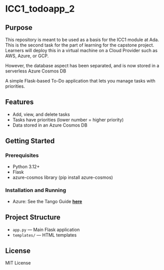 # ICC1_todoapp_2

## Purpose

This repository is meant to be used as a basis for the ICC1 module at Ada.
This is the second task for the part of learning for the capstone project.
Learners will deploy this in a virtual machine on a Cloud Provider such as AWS, Azure, or GCP. 

However, the database aspect has been separated, and is now stored in a serverless Azure Cosmos DB

A simple Flask-based To-Do application that lets you manage tasks with priorities.

## Features

- Add, view, and delete tasks
- Tasks have priorities (lower number = higher priority)
- Data stored in an Azure Cosmos DB

## Getting Started

### Prerequisites

- Python 3.12+
- Flask
- azure-cosmos library  (pip install azure-cosmos)

### Installation and Running 

- Azure: See the Tango Guide **[here](https://app.tango.us/app/workflow/Separating-the-database-from-the-compute---Creating-an-Azure-Cosmos-DB-Serverless-Instance-40067ef85d34476180b76ebea589c2a3)**



## Project Structure

- `app.py` — Main Flask application
- `templates/` — HTML templates

## License

MIT License
